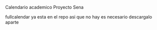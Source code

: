 Calendario academico
Proyecto Sena

fullcalendar ya esta en el repo asi que no hay es necesario descargalo aparte
